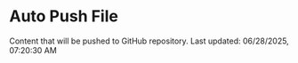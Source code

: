 # Auto Push File

Content that will be pushed to GitHub repository.
Last updated: 06/28/2025, 07:20:30 AM